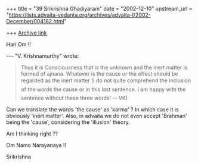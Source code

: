 +++
title = "39 Srikrishna Ghadiyaram"
date = "2002-12-10"
upstream_url = "https://lists.advaita-vedanta.org/archives/advaita-l/2002-December/004182.html"

+++
[Archive link](https://lists.advaita-vedanta.org/archives/advaita-l/2002-December/004182.html)

Hari Om !!

--- "V. Krishnamurthy" <profvk at YAHOO.COM> wrote:

> Thus it is Consciousness
> that is the unknown and the inert matter is formed
> of ajnana.  Whatever is
> the cause or the effect should be regarded as the
> inert matter
>  (I do not quite comprehend the inclusion of the
> words the cause or in
> this last sentence.  I am happy with the sentence
> without these three
> words! --  VK)


Can we translate the words 'the cause' as 'karma' ? In which case it is
obviously 'inert matter'. Also, in advaita we do not even accept 'Brahman'
being the 'cause', considering the 'illusion' theory.

Am I thinking right ??

Om Namo Narayanaya !!

Srikrishna

